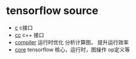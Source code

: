 tensorflow source
===

* [c](c/README.md) c接口
* [cc](cc/README.md) c++ 接口
* [compiler](compiler/README.md) 运行时优化 分析计算图， 提升运行效率
* [core](core/README.md) tensorflow 核心，运行时，图操作 op定义等